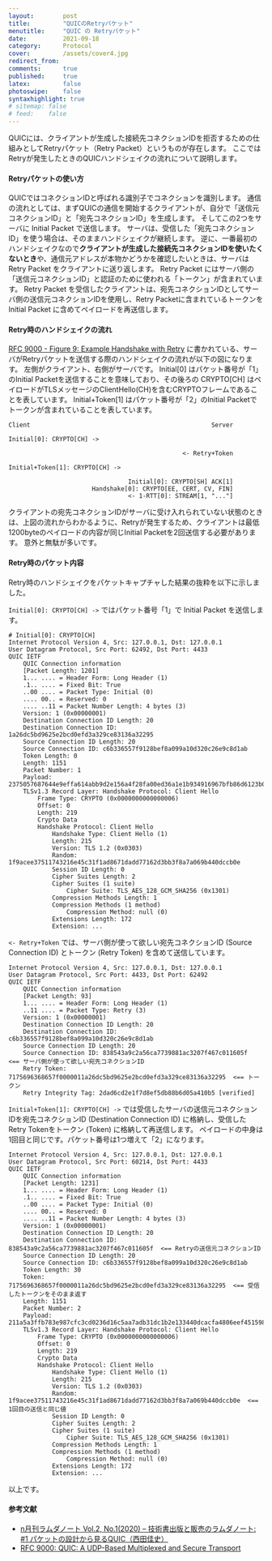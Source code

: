 ```yaml
---
layout:        post
title:         "QUICのRetryパケット"
menutitle:     "QUIC の Retryパケット"
date:          2021-09-18
category:      Protocol
cover:         /assets/cover4.jpg
redirect_from:
comments:      true
published:     true
latex:         false
photoswipe:    false
syntaxhighlight: true
# sitemap: false
# feed:    false
---
```


QUICには、クライアントが生成した接続先コネクションIDを拒否するための仕組みとしてRetryパケット（Retry Packet）というものが存在します。
ここではRetryが発生したときのQUICハンドシェイクの流れについて説明します。

#### Retryパケットの使い方

QUICではコネクションIDと呼ばれる識別子でコネクションを識別します。
通信の流れとしては、まずQUICの通信を開始するクライアントが、自分で「送信元コネクションID」と「宛先コネクションID」を生成します。
そしてこの2つをサーバに Initial Packet で送信します。
サーバは、受信した「宛先コネクションID」を使う場合は、そのままハンドシェイクが継続します。
逆に、一番最初のハンドシェイクなので**クライアントが生成した接続先コネクションIDを使いたくないとき**や、通信元アドレスが本物かどうかを確認したいときは、サーバは Retry Packet をクライアントに送り返します。
Retry Packet にはサーバ側の「送信元コネクションID」と認証のために使われる「トークン」が含まれています。
Retry Packet を受信したクライアントは、宛先コネクションIDとしてサーバ側の送信元コネクションIDを使用し、Retry Packetに含まれているトークンを Initial Packet に含めてペイロードを再送信します。

#### Retry時のハンドシェイクの流れ

[RFC 9000 - Figure 9: Example Handshake with Retry](https://www.rfc-editor.org/rfc/rfc9000#fig-retry) に書かれている、サーバがRetryパケットを送信する際のハンドシェイクの流れが以下の図になります。
左側がクライアント、右側がサーバです。
Initial[0] はパケット番号が「1」のInitial Packetを送信することを意味しており、その後ろの CRYPTO[CH] はペイロードがTLSメッセージのClientHello(CH)を含むCRYPTOフレームであることを表しています。
Initial+Token[1] はパケット番号が「2」のInitial Packetでトークンが含まれていることを表しています。

```fig
Client                                                  Server

Initial[0]: CRYPTO[CH] ->

                                                <- Retry+Token

Initial+Token[1]: CRYPTO[CH] ->

                                 Initial[0]: CRYPTO[SH] ACK[1]
                       Handshake[0]: CRYPTO[EE, CERT, CV, FIN]
                                 <- 1-RTT[0]: STREAM[1, "..."]
```

クライアントの宛先コネクションIDがサーバに受け入れられていない状態のときは、上図の流れからわかるように、Retryが発生するため、クライアントは最低1200byteのペイロードの内容が同じInitial Packetを2回送信する必要があります。
意外と無駄が多いです。



#### Retry時のパケット内容

Retry時のハンドシェイクをパケットキャプチャした結果の抜粋を以下に示しました。

`Initial[0]: CRYPTO[CH] ->` ではパケット番号「1」で Initial Packet を送信します。

```output
# Initial[0]: CRYPTO[CH]
Internet Protocol Version 4, Src: 127.0.0.1, Dst: 127.0.0.1
User Datagram Protocol, Src Port: 62492, Dst Port: 4433
QUIC IETF
    QUIC Connection information
    [Packet Length: 1201]
    1... .... = Header Form: Long Header (1)
    .1.. .... = Fixed Bit: True
    ..00 .... = Packet Type: Initial (0)
    .... 00.. = Reserved: 0
    .... ..11 = Packet Number Length: 4 bytes (3)
    Version: 1 (0x00000001)
    Destination Connection ID Length: 20
    Destination Connection ID: 1a26dc5bd9625e2bcd0efd3a329ce83136a32295
    Source Connection ID Length: 20
    Source Connection ID: c6b336557f9128bef8a099a10d320c26e9c8d1ab
    Token Length: 0
    Length: 1151
    Packet Number: 1
    Payload: 2375057687644e9effa614abb9d2e156a4f28fa00ed36a1e1b934916967bfb86d6123b0c…
    TLSv1.3 Record Layer: Handshake Protocol: Client Hello
        Frame Type: CRYPTO (0x0000000000000006)
        Offset: 0
        Length: 219
        Crypto Data
        Handshake Protocol: Client Hello
            Handshake Type: Client Hello (1)
            Length: 215
            Version: TLS 1.2 (0x0303)
            Random: 1f9acee37511743216e45c31f1ad8671dadd77162d3bb3f8a7a069b440dccb0e
            Session ID Length: 0
            Cipher Suites Length: 2
            Cipher Suites (1 suite)
                Cipher Suite: TLS_AES_128_GCM_SHA256 (0x1301)
            Compression Methods Length: 1
            Compression Methods (1 method)
                Compression Method: null (0)
            Extensions Length: 172
            Extension: ...
```

`<- Retry+Token` では、サーバ側が使って欲しい宛先コネクションID (Source Connection ID) とトークン (Retry Token) を含めて送信しています。

```output
Internet Protocol Version 4, Src: 127.0.0.1, Dst: 127.0.0.1
User Datagram Protocol, Src Port: 4433, Dst Port: 62492
QUIC IETF
    QUIC Connection information
    [Packet Length: 93]
    1... .... = Header Form: Long Header (1)
    ..11 .... = Packet Type: Retry (3)
    Version: 1 (0x00000001)
    Destination Connection ID Length: 20
    Destination Connection ID: c6b336557f9128bef8a099a10d320c26e9c8d1ab
    Source Connection ID Length: 20
    Source Connection ID: 838543a9c2a56ca7739881ac3207f467c011605f  <== サーバ側が使って欲しい宛先コネクションID
    Retry Token: 7175696368657f0000011a26dc5bd9625e2bcd0efd3a329ce83136a32295  <== トークン
    Retry Integrity Tag: 2dad6cd2e1f7d8ef5db88b6d05a410b5 [verified]
```

`Initial+Token[1]: CRYPTO[CH] ->` では受信したサーバの送信元コネクションIDを宛先コネクションID (Destination Connection ID) に格納し、受信したRetry Tokenをトークン (Token) に格納して再送信します。
ペイロードの中身は1回目と同じです。パケット番号は1つ増えて「2」になります。

```output
Internet Protocol Version 4, Src: 127.0.0.1, Dst: 127.0.0.1
User Datagram Protocol, Src Port: 60214, Dst Port: 4433
QUIC IETF
    QUIC Connection information
    [Packet Length: 1231]
    1... .... = Header Form: Long Header (1)
    .1.. .... = Fixed Bit: True
    ..00 .... = Packet Type: Initial (0)
    .... 00.. = Reserved: 0
    .... ..11 = Packet Number Length: 4 bytes (3)
    Version: 1 (0x00000001)
    Destination Connection ID Length: 20
    Destination Connection ID: 838543a9c2a56ca7739881ac3207f467c011605f  <== Retryの送信元コネクションID
    Source Connection ID Length: 20
    Source Connection ID: c6b336557f9128bef8a099a10d320c26e9c8d1ab
    Token Length: 30
    Token: 7175696368657f0000011a26dc5bd9625e2bcd0efd3a329ce83136a32295  <== 受信したトークンをそのまま返す
    Length: 1151
    Packet Number: 2
    Payload: 211a5a3ffb783e987cfc3cd0236d16c5aa7adb31dc1b2e133440dcacfa4806eef4515988…
    TLSv1.3 Record Layer: Handshake Protocol: Client Hello
        Frame Type: CRYPTO (0x0000000000000006)
        Offset: 0
        Length: 219
        Crypto Data
        Handshake Protocol: Client Hello
            Handshake Type: Client Hello (1)
            Length: 215
            Version: TLS 1.2 (0x0303)
            Random: 1f9acee37511743216e45c31f1ad8671dadd77162d3bb3f8a7a069b440dccb0e  <== 1回目の送信と同じ値
            Session ID Length: 0
            Cipher Suites Length: 2
            Cipher Suites (1 suite)
                Cipher Suite: TLS_AES_128_GCM_SHA256 (0x1301)
            Compression Methods Length: 1
            Compression Methods (1 method)
                Compression Method: null (0)
            Extensions Length: 172
            Extension: ...
```

以上です。

#### 参考文献

- [n月刊ラムダノート Vol.2, No.1(2020) – 技術書出版と販売のラムダノート: #1 パケットの設計から見るQUIC（西田佳史）](https://www.lambdanote.com/collections/frontpage/products/nmonthly-vol-2-no-1-2020)
- [RFC 9000: QUIC: A UDP-Based Multiplexed and Secure Transport](https://www.rfc-editor.org/rfc/rfc9000)
